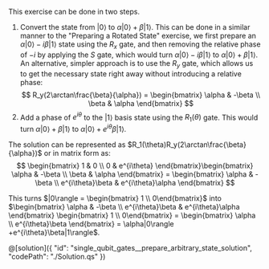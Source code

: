 This exercise can be done in two steps.

1. Convert the state from $|0\rangle$ to $\alpha|0\rangle + \beta|1\rangle$.
   This can be done in a similar manner to the "Preparing a Rotated State" exercise, we first prepare an $\alpha|0\rangle -i\beta|1\rangle$ state using the $R_x$ gate, and then removing the relative phase of $-i$ by applying the $S$ gate, which would turn $\alpha|0\rangle -i\beta|1\rangle$ to $\alpha|0\rangle + \beta|1\rangle$.
   An alternative, simpler approach is to use the $R_y$ gate, which allows us to get the necessary state right away without introducing a relative phase:
$$
R_y(2\arctan\frac{\beta}{\alpha}) = \begin{bmatrix} \alpha & -\beta \\ \beta & \alpha \end{bmatrix}
$$
2. Add a phase of $e^{i\theta}$ to the $|1\rangle$ basis state using the $R_1(\theta)$ gate. This would turn $\alpha|0\rangle +\beta|1\rangle$ to $\alpha|0\rangle + e^{i\theta}\beta|1\rangle$.

The solution can be represented as $R_1(\theta)R_y(2\arctan\frac{\beta}{\alpha})$ or in matrix form as:
$$
\begin{bmatrix} 1 & 0 \\ 0 & e^{i\theta} \end{bmatrix}\begin{bmatrix} \alpha & -\beta \\ \beta & \alpha \end{bmatrix} = 
\begin{bmatrix} \alpha & -\beta \\ e^{i\theta}\beta & e^{i\theta}\alpha \end{bmatrix}
$$

This turns $|0\rangle = \begin{bmatrix} 1 \\ 0\end{bmatrix}$ into $\begin{bmatrix} \alpha & -\beta \\ e^{i\theta}\beta & e^{i\theta}\alpha \end{bmatrix} \begin{bmatrix} 1 \\ 0\end{bmatrix} = \begin{bmatrix} \alpha \\ e^{i\theta}\beta \end{bmatrix} = \alpha|0\rangle +e^{i\theta}\beta|1\rangle$.

@[solution]({
    "id": "single_qubit_gates__prepare_arbitrary_state_solution",
    "codePath": "./Solution.qs"
})
